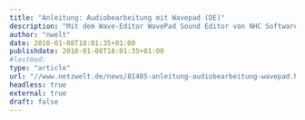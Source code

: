 ```yaml
---
title: "Anleitung: Audiobearbeitung mit Wavepad (DE)"
description: "Mit dem Wave-Editor WavePad Sound Editor von NHC Software können Musiker und Musikinteressierte Audiodaten aufnehmen, schneiden und mit Effekten und Filtern versehen."
author: "nwelt"
date: 2010-01-08T18:01:35+01:00
publishdate: 2010-01-08T18:01:35+01:00
#lastmod: 
type: "article"
url: "//www.netzwelt.de/news/81485-anleitung-audiobearbeitung-wavepad.html"
headless: true
external: true
draft: false
---
```

